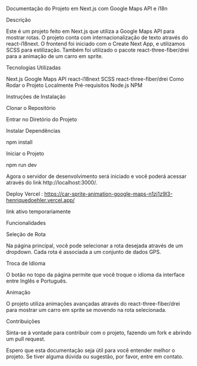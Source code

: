 Documentação do Projeto em Next.js com Google Maps API e i18n

Descrição

Este é um projeto feito em Next.js que utiliza a Google Maps API para mostrar rotas. O projeto conta com internacionalização de texto através do react-i18next. O frontend foi iniciado com o Create Next App, e utilizamos SCSS para estilização. Também foi utilizado o pacote react-three-fiber/drei para a animação de um carro em sprite.

Tecnologias Utilizadas

Next.js
Google Maps API
react-i18next
SCSS
react-three-fiber/drei
Como Rodar o Projeto Localmente
Pré-requisitos
Node.js
NPM

Instruções de Instalação

Clonar o Repositório

Entrar no Diretório do Projeto

Instalar Dependências

npm install

Iniciar o Projeto

npm run dev

Agora o servidor de desenvolvimento será iniciado e você poderá acessar através do link http://localhost:3000/.

Deploy Vercel :
https://car-sprite-animation-google-maps-n1zj1z9l3-henriquedoehler.vercel.app/

link ativo temporariamente

Funcionalidades

Seleção de Rota

Na página principal, você pode selecionar a rota desejada através de um dropdown. Cada rota é associada a um conjunto de dados GPS.

Troca de Idioma

O botão no topo da página permite que você troque o idioma da interface entre Inglês e Português.

Animação

O projeto utiliza animações avançadas através do react-three-fiber/drei para mostrar um carro em sprite se movendo na rota selecionada.

Contribuições

Sinta-se à vontade para contribuir com o projeto, fazendo um fork e abrindo um pull request.

Espero que esta documentação seja útil para você entender melhor o projeto. Se tiver alguma dúvida ou sugestão, por favor, entre em contato.
